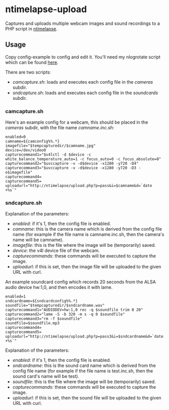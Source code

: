 ntimelapse-upload
=================

Captures and uploads multiple webcam images and sound recordings to a PHP script
in [ntimelapse](https://github.com/nonoo/ntimelapse).

## Usage

Copy config-example to config and edit it. You'll need my nlogrotate script which
can be found [here](https://github.com/nonoo/nlogrotate).

There are two scripts:

- *camcapture.sh*: loads and executes each config file in the *cameras* subdir.
- *sndcapture.sh*: loads and executes each config file in the *soundcards* subdir.

### camcapture.sh

Here's an example config for a webcam, this should be placed in the *cameras* subdir,
with the file name *camname.inc.sh*:

````
enabled=0
camname=${camconfig%%.*}
imagefile="$tempcapturedir/$camname.jpg"
device=/dev/video0
capturecommand1="$v4lctl -d $device -c white_balance_temperature_auto=1 -c focus_auto=0 -c focus_absolute=0"
capturecommand2="$uvccapture -v -d$device -x1280 -y720 -D4"
capturecommand3="$uvccapture -v -d$device -x1280 -y720 -D3 -o$imagefile"
capturecommand4=
capturecommand5=
uploadurl="http://ntimelapse/upload.php?p=pass&i=$camname&d=`date +%s`"
````

### sndcapture.sh

Explanation of the parameters:

- *enabled*: if it's 1, then the config file is enabled.
- *camname*: this is the camera name which is derived from the config file name
             (for example if the file name is camname.inc.sh, then the camera's
             name will be camname).
- *imagefile*: this is the file where the image will be (temporarily) saved.
- *device*: the v4l device file of the webcam.
- *capturecommands*: these commands will be executed to capture the image.
- *uploadurl*: if this is set, then the image file will be uploaded to the given
               URL with curl.

An example soundcard config which records 20 seconds from the ALSA audio device
hw:1,0, and then encodes it with lame.

````
enabled=1
sndcardname=${sndcardconfig%%.*}
soundfile="$tempcapturedir/$sndcardname.wav"
capturecommand1="AUDIODEV=hw:1,0 rec -q $soundfile trim 0 20"
capturecommand2="lame -S -b 320 -m s -q 0 $soundfile"
capturecommand3="rm -f $soundfile"
soundfile=$soundfile.mp3
capturecommand4=
capturecommand5=
uploadurl="http://ntimelapse/upload.php?p=pass3&i=$sndcardname&d=`date +%s`"
````

Explanation of the parameters:

- *enabled*: if it's 1, then the config file is enabled.
- *sndcardname*: this is the sound card name which is derived from the config
                 file name (for example if the file name is test.inc.sh, then
                 the sound card's name will be test).
- *soundfile*: this is the file where the image will be (temporarily) saved.
- *capturecommands*: these commands will be executed to capture the image.
- *uploadurl*: if this is set, then the sound file will be uploaded to the given
               URL with curl.
